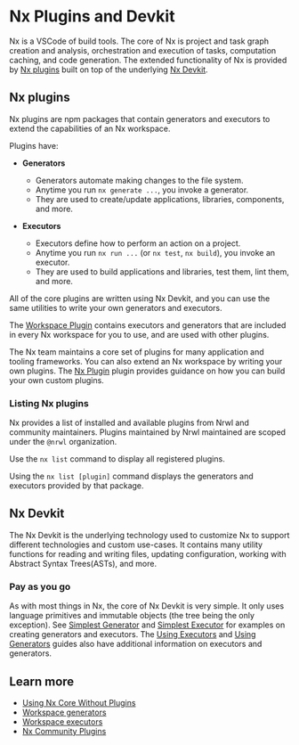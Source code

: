 # Nx Plugins and Devkit

Nx is a VSCode of build tools. The core of Nx is project and task graph creation and analysis, orchestration and
execution of tasks, computation caching, and code generation. The extended functionality of Nx is provided
by [Nx plugins](#nx-plugins) built on top of the underlying [Nx Devkit](#nx-devkit).

## Nx plugins

Nx plugins are npm packages that contain generators and executors to extend the capabilities of an Nx workspace.

Plugins have:

- **Generators**

  - Generators automate making changes to the file system.
  - Anytime you run `nx generate ...`, you invoke a generator.
  - They are used to create/update applications, libraries, components, and more.

- **Executors**

  - Executors define how to perform an action on a project.
  - Anytime you run `nx run ...` (or `nx test`, `nx build`), you invoke an executor.
  - They are used to build applications and libraries, test them, lint them, and more.

All of the core plugins are written using Nx Devkit, and you can use the same utilities to write your own generators and
executors.

The [Workspace Plugin](/{{framework}}/workspace/nrwl-workspace-overview) contains executors and generators that are
included in every Nx workspace for you to use, and are used with other plugins.

The Nx team maintains a core set of plugins for many application and tooling frameworks. You can also extend an Nx
workspace by writing your own plugins. The [Nx Plugin](/{{framework}}/nx-plugin/overview) plugin provides guidance on
how you can build your own custom plugins.

### Listing Nx plugins

Nx provides a list of installed and available plugins from Nrwl and community maintainers. Plugins maintained by Nrwl
maintained are scoped under the `@nrwl` organization.

Use the `nx list` command to display all registered plugins.

Using the `nx list [plugin]` command displays the generators and executors provided by that package.

## Nx Devkit

The Nx Devkit is the underlying technology used to customize Nx to support different technologies and custom use-cases.
It contains many utility functions for reading and writing files, updating configuration, working with Abstract Syntax
Trees(ASTs), and more.

### Pay as you go

As with most things in Nx, the core of Nx Devkit is very simple. It only uses language primitives and immutable
objects (the tree being the only exception). See [Simplest Generator](/{{framework}}/generators/creating-files)
and [Simplest Executor](/{{framework}}/executors/using-builders#simplest-executor) for examples on creating generators
and executors. The [Using Executors](/{{framework}}/executors/using-builders)
and [Using Generators](/{{framework}}/generators/using-schematics) guides also have additional information on executors
and generators.

## Learn more

- [Using Nx Core Without Plugins](/{{framework}}/getting-started/nx-core)
- [Workspace generators](/{{framework}}/generators/workspace-generators)
- [Workspace executors](/{{framework}}/executors/creating-custom-builders)
- [Nx Community Plugins](/community)
